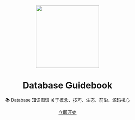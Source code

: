 <div align="center">
    <img width="200" src="http://img.mrsingsing.com/database-guidebook.png">
</div>

<h1 align="center">Database Guidebook</h1>

<p align="center">📚 Database 知识图谱 关于概念、技巧、生态、前沿、源码核心</p>

<div align="center"><a href="https://yyt520.github.io/black-database-guidebook/" target="_blank">立即开始</a></div>

</div>